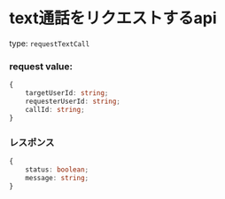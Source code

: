 # text通話をリクエストするapi

type: `requestTextCall`

### request value: 

```ts
{
    targetUserId: string;
    requesterUserId: string;
    callId: string;
}
```

### レスポンス

```ts
{
    status: boolean;
    message: string;
}
```